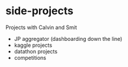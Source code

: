 # side-projects
Projects with Calvin and Smit


- JP aggregator (dashboarding down the line)
- kaggle projects
- datathon projects
- competitions

